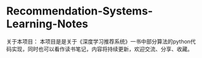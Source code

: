 # Recommendation-Systems-Learning-Notes

关于本项目：
本项目是是关于《深度学习推荐系统》一书中部分算法的python代码实现，同时也可以看作读书笔记，内容将持续更新，欢迎交流、分享、收藏。
